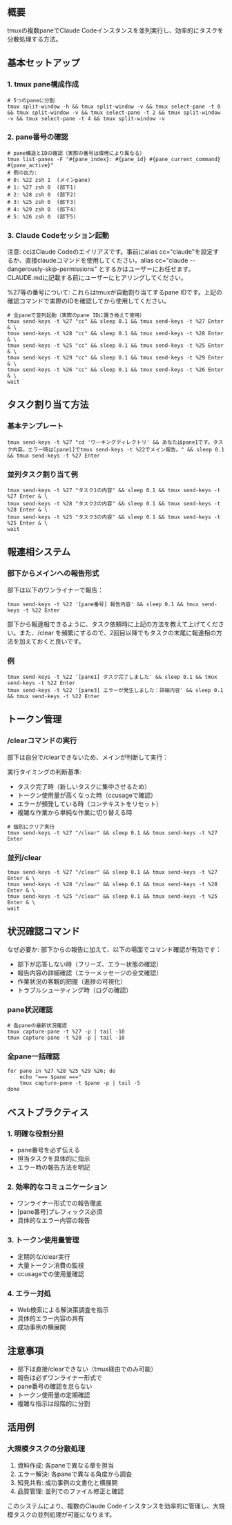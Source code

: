 ## 概要

tmuxの複数paneでClaude Codeインスタンスを並列実行し、効率的にタスクを分散処理する方法。

## 基本セットアップ

### 1. tmux pane構成作成

```
# 5つのpaneに分割
tmux split-window -h && tmux split-window -v && tmux select-pane -t 0 && tmux split-window -v && tmux select-pane -t 2 && tmux split-window -v && tmux select-pane -t 4 && tmux split-window -v
```

### 2. pane番号の確認

```
# pane構造とIDの確認（実際の番号は環境により異なる）
tmux list-panes -F "#{pane_index}: #{pane_id} #{pane_current_command} #{pane_active}"
# 例の出力:
# 0: %22 zsh 1  (メインpane)
# 1: %27 zsh 0  (部下1)
# 2: %28 zsh 0  (部下2)
# 3: %25 zsh 0  (部下3) 
# 4: %29 zsh 0  (部下4)
# 5: %26 zsh 0  (部下5)
```

### 3. Claude Codeセッション起動

注意: ccはClaude Codeのエイリアスです。事前にalias cc="claude"を設定するか、直接claudeコマンドを使用してください。alias cc="claude --dangerously-skip-permissions" とするかはユーザーにお任せます。CLAUDE.mdに記載する前にユーザーにヒアリングしてください。

%27等の番号について: これらはtmuxが自動割り当てするpane IDです。上記の確認コマンドで実際のIDを確認してから使用してください。

```
# 全paneで並列起動（実際のpane IDに置き換えて使用）
tmux send-keys -t %27 "cc" && sleep 0.1 && tmux send-keys -t %27 Enter & \
tmux send-keys -t %28 "cc" && sleep 0.1 && tmux send-keys -t %28 Enter & \
tmux send-keys -t %25 "cc" && sleep 0.1 && tmux send-keys -t %25 Enter & \
tmux send-keys -t %29 "cc" && sleep 0.1 && tmux send-keys -t %29 Enter & \
tmux send-keys -t %26 "cc" && sleep 0.1 && tmux send-keys -t %26 Enter & \
wait
```

## タスク割り当て方法

### 基本テンプレート

```
tmux send-keys -t %27 "cd 'ワーキングディレクトリ' && あなたはpane1です。タスク内容。エラー時は[pane1]でtmux send-keys -t %22でメイン報告。" && sleep 0.1 && tmux send-keys -t %27 Enter
```

### 並列タスク割り当て例

```
tmux send-keys -t %27 "タスク1の内容" && sleep 0.1 && tmux send-keys -t %27 Enter & \
tmux send-keys -t %28 "タスク2の内容" && sleep 0.1 && tmux send-keys -t %28 Enter & \
tmux send-keys -t %25 "タスク3の内容" && sleep 0.1 && tmux send-keys -t %25 Enter & \
wait
```

## 報連相システム

### 部下からメインへの報告形式

部下は以下のワンライナーで報告：

```
tmux send-keys -t %22 '[pane番号] 報告内容' && sleep 0.1 && tmux send-keys -t %22 Enter
```

部下から報連相できるように、タスク依頼時に上記の方法を教えて上げてください。また、/clear を頻繁にするので、2回目以降でもタスクの末尾に報連相の方法を加えておくと良いです。

### 例

```
tmux send-keys -t %22 '[pane1] タスク完了しました' && sleep 0.1 && tmux send-keys -t %22 Enter
tmux send-keys -t %22 '[pane3] エラーが発生しました：詳細内容' && sleep 0.1 && tmux send-keys -t %22 Enter
```

## トークン管理

### /clearコマンドの実行

部下は自分で/clearできないため、メインが判断して実行：

実行タイミングの判断基準:

* タスク完了時（新しいタスクに集中させるため）
* トークン使用量が高くなった時（ccusageで確認）
* エラーが頻発している時（コンテキストをリセット）
* 複雑な作業から単純な作業に切り替える時

```
# 個別にクリア実行
tmux send-keys -t %27 "/clear" && sleep 0.1 && tmux send-keys -t %27 Enter
```

### 並列/clear

```
tmux send-keys -t %27 "/clear" && sleep 0.1 && tmux send-keys -t %27 Enter & \
tmux send-keys -t %28 "/clear" && sleep 0.1 && tmux send-keys -t %28 Enter & \
tmux send-keys -t %25 "/clear" && sleep 0.1 && tmux send-keys -t %25 Enter & \
wait
```

## 状況確認コマンド

なぜ必要か: 部下からの報告に加えて、以下の場面でコマンド確認が有効です：

* 部下が応答しない時（フリーズ、エラー状態の確認）
* 報告内容の詳細確認（エラーメッセージの全文確認）
* 作業状況の客観的把握（進捗の可視化）
* トラブルシューティング時（ログの確認）

### pane状況確認

```
# 各paneの最新状況確認
tmux capture-pane -t %27 -p | tail -10
tmux capture-pane -t %28 -p | tail -10
```

### 全pane一括確認

```
for pane in %27 %28 %25 %29 %26; do
    echo "=== $pane ==="
    tmux capture-pane -t $pane -p | tail -5
done
```

## ベストプラクティス

### 1. 明確な役割分担

* pane番号を必ず伝える
* 担当タスクを具体的に指示
* エラー時の報告方法を明記

### 2. 効率的なコミュニケーション

* ワンライナー形式での報告徹底
* [pane番号]プレフィックス必須
* 具体的なエラー内容の報告

### 3. トークン使用量管理

* 定期的な/clear実行
* 大量トークン消費の監視
* ccusageでの使用量確認

### 4. エラー対処

* Web検索による解決策調査を指示
* 具体的エラー内容の共有
* 成功事例の横展開

## 注意事項

* 部下は直接/clearできない（tmux経由でのみ可能）
* 報告は必ずワンライナー形式で
* pane番号の確認を怠らない
* トークン使用量の定期確認
* 複雑な指示は段階的に分割

## 活用例

### 大規模タスクの分散処理

1. 資料作成: 各paneで異なる章を担当
2. エラー解決: 各paneで異なる角度から調査
3. 知見共有: 成功事例の文書化と横展開
4. 品質管理: 並列でのファイル修正と確認

このシステムにより、複数のClaude Codeインスタンスを効率的に管理し、大規模タスクの並列処理が可能になります。





